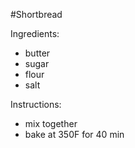 #Shortbread

Ingredients:
* butter
* sugar
* flour
* salt

Instructions:
* mix together
* bake at 350F for 40 min
